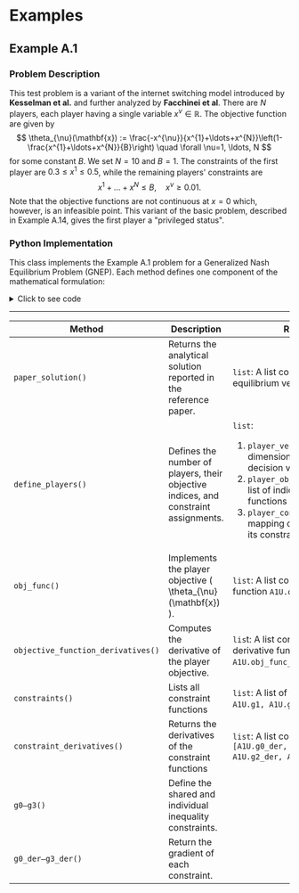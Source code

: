 # Examples

## Example A.1 
### **Problem Description**
This test problem is a variant of the internet switching model introduced by **Kesselman et al.** and further analyzed by **Facchinei et al**. There are $N$ players, each player having a single variable $x^{\nu} \in \mathbb{R}$. The objective function are given by $$ \theta_{\nu}(\mathbf{x}) := \frac{-x^{\nu}}{x^{1}+\ldots+x^{N}}\left(1-\frac{x^{1}+\ldots+x^{N}}{B}\right) \quad \forall \nu=1, \ldots, N $$ for some constant $B$. We set $N=10$ and $B=1$. The constraints of the first player are $0.3 \leq x^{1} \leq 0.5$, while the remaining players' constraints are $$ x^{1}+\ldots+x^{N} \leq B, \quad x^{\nu} \geq 0.01. $$ Note that the objective functions are not continuous at $x=0$ which, however, is an infeasible point. This variant of the basic problem, described in Example A.14, gives the first player a "privileged status".

### **Python Implementation**
This class implements the Example A.1 problem for a Generalized Nash Equilibrium Problem (GNEP).
Each method defines one component of the mathematical formulation:

<details>
  <summary>Click to see code</summary>

```python
class A1U:
    @staticmethod
    def paper_solution():
        value_1 = [0.29923815223336,
                   0.06951127617805,
                   0.06951127617805,
                   0.06951127617805,
                   0.06951127617805,
                   0.06951127617805,
                   0.06951127617805,
                   0.06951127617805,
                   0.06951127617805,
                   0.06951127617805]
        return [value_1]

    @staticmethod
    def define_players():
        n = 10
        player_vector_sizes = [1 for _ in range(n)]
        player_objective_functions = [0 for _ in range(n)]  # change to all 0s
        player_constraints = [[1,2], [0,3], [0,3], [0,3], [0,3], [0,3], [0,3], [0,3], [0,3], [0,3]]
        return [player_vector_sizes, player_objective_functions, player_constraints]

    @staticmethod
    def objective_functions():
        return [A1U.obj_func]

    @staticmethod
    def objective_function_derivatives():
        return [A1U.obj_func_der]

    @staticmethod
    def constraints():
        return [A1U.g0, A1U.g1, A1U.g2, A1U.g3]

    @staticmethod
    def constraint_derivatives():
        return [A1U.g0_der, A1U.g1_der, A1U.g2_der, A1U.g3_der]

    @staticmethod
    def obj_func(x: VectorList) -> Vector:
        x = np.concatenate(x).reshape(-1,1)
        s = np.sum(x, axis=0)
        b = 1.0
        obj = -(x / s) * (1.0 - s / b)
        return obj.reshape(-1,1)

    @staticmethod
    def obj_func_der(x: VectorList) -> Vector:
        x = np.concatenate(x).reshape(-1, 1)
        b = 1.0
        s = np.sum(x, axis=0)
        obj = ((x - s) / s ** 2) + (1 / b)
        return obj.reshape(-1,1)

    # === Constraint Functions ===
    @staticmethod
    def g0(x: VectorList) -> Vector:
        x = np.concatenate(x).reshape(-1, 1)
        b = 1.0
        return np.array([np.sum(x, axis=0) - b]).reshape(-1,1)

    @staticmethod
    def g1(x: VectorList) -> Vector:
        # lower bound
        return (0.3 - x[0]).reshape(-1, 1)

    @staticmethod
    def g2(x: VectorList) -> Vector:
        #  upper bound
        return (x[0] - 0.5).reshape(-1,1)

    @staticmethod
    def g3(x: VectorList) -> Vector:
        t = np.vstack([s.reshape(-1,1) for s in x[1:]])
        return (0.01 - t).reshape(-1,1)

    @staticmethod
    def g0_der(x: VectorList) -> Vector:
        return np.array([1]).reshape(-1,1)

    @staticmethod
    def g1_der(x: VectorList) -> Vector:
        return np.array([-1]).reshape(-1,1)

    @staticmethod
    def g2_der(x: VectorList) -> Vector:
        return np.array([1]).reshape(-1,1)

    @staticmethod
    def g3_der(x: VectorList) -> Vector:
        return np.array([-1]).reshape(-1,1)
```
</details>

---
| Method                           | Description                                                                         | Returns                                                              |
|----------------------------------|-------------------------------------------------------------------------------------|----------------------------------------------------------------------|
| `paper_solution()`               | Returns the analytical solution reported in the reference paper.                    | `list`: A list containing the known equilibrium vector.
| `define_players()`               | Defines the number of players, their objective indices, and constraint assignments. | `list`: <ol><li>`player_vector_sizes`: dimensions of each player’s decision vector (all 1)</li><li>`player_objective_functions`: list of indices for objective functions</li><li>`player_constraints`: mapping of each player to its constraint set</li></ol>                     | 
| `obj_func()`                     | Implements the player objective \( \theta_{\nu}(\mathbf{x}) \).                     | `list`: A list containing the function `A1U.obj_func`
| `objective_function_derivatives()` | Computes the derivative of the player objective.| `lis`t: A list containing the derivative function `A1U.obj_func_der`.
| `constraints()`| Lists all constraint functions| `list`: A list of functions `[A1U.g0, A1U.g1, A1U.g2, A1U.g3]`.
| `constraint_derivatives()`| Returns the derivatives of the constraint functions| `list`: A list containing `[A1U.g0_der, A1U.g1_der, A1U.g2_der, A1U.g3_der]`.
| `g0–g3()`                        | Define the shared and individual inequality constraints.                            | 
| `g0_der–g3_der()`                | Return the gradient of each constraint.                                             | 













